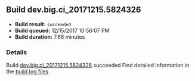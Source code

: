 ## Build dev.big.ci_20171215.5824326
- **Build result:** `succeeded`
- **Build queued:** 12/15/2017 10:56:07 PM
- **Build duration:** 7.66 minutes
### Details
Build [dev.big.ci_20171215.5824326](https://winappstudio.visualstudio.com/web/build.aspx?pcguid=a4ef43be-68ce-4195-a619-079b4d9834c2&builduri=vstfs%3a%2f%2f%2fBuild%2fBuild%2f24326) succeeded
Find detailed information in the [build log files](https://uwpctdiags.blob.core.windows.net/buildlogs/dev.big.ci_20171215.5824326_logs.zip)
